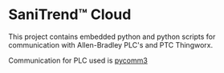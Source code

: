 # SaniTrend™ Cloud

This project contains embedded python and python scripts for communication with Allen-Bradley PLC's and PTC Thingworx.

Communication for PLC used is [pycomm3](https://github.com/ottowayi/pycomm3)